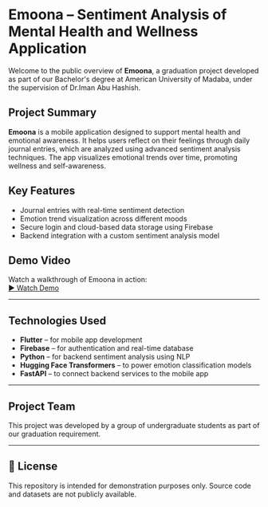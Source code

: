 # Emoona – Sentiment Analysis of Mental Health and Wellness Application

Welcome to the public overview of **Emoona**, a graduation project developed as part of our Bachelor's degree at American University of Madaba, under the supervision of Dr.Iman Abu Hashish.

## Project Summary

**Emoona** is a mobile application designed to support mental health and emotional awareness. It helps users reflect on their feelings through daily journal entries, which are analyzed using advanced sentiment analysis techniques. The app visualizes emotional trends over time, promoting wellness and self-awareness.

## Key Features

- Journal entries with real-time sentiment detection  
- Emotion trend visualization across different moods  
- Secure login and cloud-based data storage using Firebase  
- Backend integration with a custom sentiment analysis model

## Demo Video

Watch a walkthrough of Emoona in action:  
[▶ Watch Demo](https://youtu.be/zecSU3QFqV8)

---

## Technologies Used

- **Flutter** – for mobile app development  
- **Firebase** – for authentication and real-time database  
- **Python** – for backend sentiment analysis using NLP  
- **Hugging Face Transformers** – to power emotion classification models  
- **FastAPI** – to connect backend services to the mobile app

---

## Project Team

This project was developed by a group of undergraduate students as part of our graduation requirement. 

---

## 🚫 License

This repository is intended for demonstration purposes only. Source code and datasets are not publicly available.


